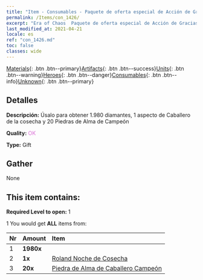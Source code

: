 ```yaml
---
title: "Item - Consumables - Paquete de oferta especial de Acción de Gracias"
permalink: /Items/con_1426/
excerpt: "Era of Chaos  Paquete de oferta especial de Acción de Gracias"
last_modified_at: 2021-04-21
locale: es
ref: "con_1426.md"
toc: false
classes: wide
---
```

 [Materials](/es/Items/){: .btn .btn--primary}[Artifacts](/es/Items/Artifacts/){: .btn .btn--success}[Units](/es/Items/Units/){: .btn .btn--warning}[Heroes](/es/Items/Heroes/){: .btn .btn--danger}[Consumables](/es/Items/Consumables/){: .btn .btn--info}[Unknown](/es/Items/Unknown/){: .btn .btn--primary}

## Detalles
 **Descripción:** Úsalo para obtener 1.980 diamantes, 1 aspecto de Caballero de la cosecha y 20 Piedras de Alma de Campeón

 **Quality:** <span style="color: #DA70D6">OK</span>

 **Type:** Gift

## Gather

  None

## This item contains:

 **Required Level to open:** 1

 1 You would get **ALL** items  from:

  | Nr | Amount |     Item    |
  |:---|:-------|:------------|
  | 1 |  **1980x** | <i class="fas fa-gem"/> |  | 
  | 2 |  **1x** | [Roland Noche de Cosecha](/es/Items/con_1034/) |  | 
  | 3 |  **20x** | [Piedra de Alma de Caballero Campeón](/es/Items/unt_287/) |  | 
